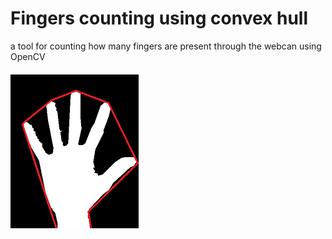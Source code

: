# Fingers counting using convex hull
a tool for counting how many fingers are present through the webcan using OpenCV

#### 
<img src="hand_convex.png">
